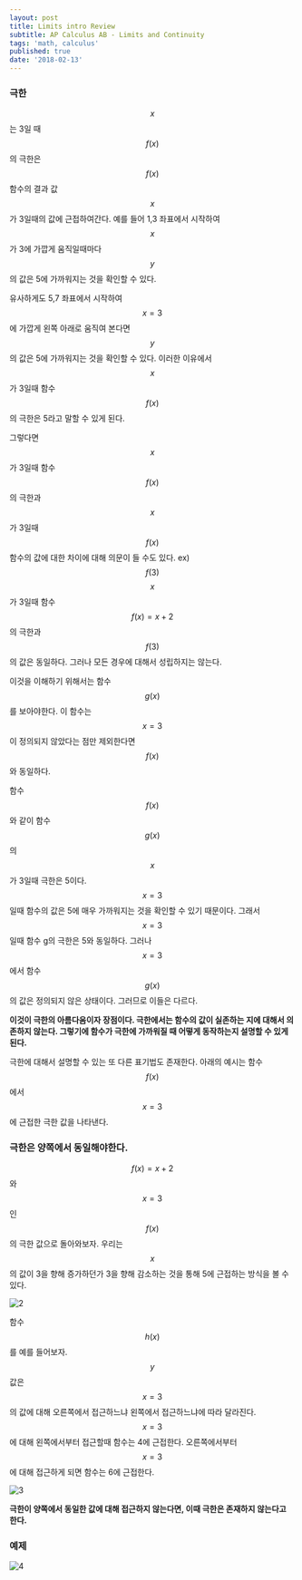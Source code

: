 ```yaml
---
layout: post
title: Limits intro Review
subtitle: AP Calculus AB - Limits and Continuity
tags: 'math, calculus'
published: true
date: '2018-02-13'
---
```

### 극한

$$x$$는 3일 때 $$f\left( x \right)$$의 극한은 $$f\left( x \right)$$ 함수의 결과 값 $$x$$가 3일때의 값에 근접하여간다. 예를 들어 1,3 좌표에서 시작하여 $$x$$가 3에 가깝게 움직일때마다 $$y$$의 값은 5에 가까워지는 것을 확인할 수 있다.

유사하게도 5,7 좌표에서 시작하여 $$x=3$$에 가깝게 왼쪽 아래로 움직여 본다면 $$y$$의 값은 5에 가까워지는 것을 확인할 수 있다. 이러한 이유에서 $$x$$가 3일때 함수 $$f\left( x \right)$$의 극한은 5라고 말할 수 있게 된다.

그렇다면 $$x$$가 3일때 함수 $$f\left( x \right)$$의 극한과 $$x$$가 3일때 $$f\left( x \right)$$ 함수의 값에 대한 차이에 대해 의문이 들 수도 있다. ex) $$f\left( 3 \right)$$ $$x$$가 3일때 함수 $$f\left( x \right) =x+2$$의 극한과 $$f\left( 3 \right)$$의 값은 동일하다. 그러나 모든 경우에 대해서 성립하지는 않는다.

이것을 이해하기 위해서는 함수 $$g\left( x \right)$$를 보아야한다. 이 함수는 $$x=3$$이 정의되지 않았다는 점만 제외한다면 $$f\left( x \right)$$와 동일하다.

함수 $$f\left( x \right)$$와 같이 함수 $$g\left( x \right)$$의 $$x$$가 3일때 극한은 5이다. $$x=3$$일때 함수의 값은 5에 매우 가까워지는 것을 확인할 수 있기 때문이다. 그래서 $$x=3$$일때 함수 g의 극한은 5와 동일하다. 그러나 $$x=3$$에서 함수 $$g\left( x \right)$$의 값은 정의되지 않은 상태이다. 그러므로 이들은 다르다.

**이것이 극한의 아름다움이자 장점이다. 극한에서는 함수의 값이 실존하는 지에 대해서 의존하지 않는다. 그렇기에 함수가 극한에 가까워질 때 어떻게 동작하는지 설명할 수 있게 된다.**

극한에 대해서 설명할 수 있는 또 다른 표기법도 존재한다. 아래의 예시는 함수 $$f\left( x \right)$$에서 $$x=3$$에 근접한 극한 값을 나타낸다.

### 극한은 양쪽에서 동일해야한다.

$$f\left( x \right) =x+2$$와 $$x=3$$인 $$f\left( x \right)$$의 극한 값으로 돌아와보자. 우리는 $$x$$의 값이 3을 향해 증가하던가 3을 향해 감소하는 것을 통해 5에 근접하는 방식을 볼 수 있다.

![2](https://github.com/Digitalisx/digitalisx.github.io/blob/master/img/2.PNG)

함수 $$h\left( x \right)$$를 예를 들어보자. $$y$$값은 $$x=3$$의 값에 대해 오른쪽에서 접근하느냐 왼쪽에서 접근하느냐에 따라 달라진다. $$x=3$$에 대해 왼쪽에서부터 접근할때 함수는 4에 근접한다. 오른쪽에서부터 $$x=3$$에 대해 접근하게 되면 함수는 6에 근접한다.

![3](https://github.com/Digitalisx/digitalisx.github.io/blob/master/img/4.PNG)

**극한이 양쪽에서 동일한 값에 대해 접근하지 않는다면, 이때 극한은 존재하지 않는다고 한다.**

### 예제

![4](https://github.com/Digitalisx/digitalisx.github.io/blob/master/img/3.PNG)
